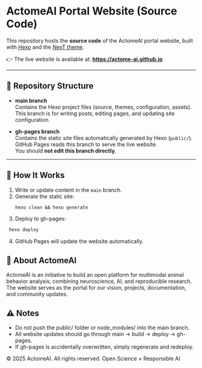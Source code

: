 # ActomeAI Portal Website (Source Code)

This repository hosts the **source code** of the ActomeAI portal website, built with [Hexo](https://hexo.io/) and the [NexT theme](https://theme-next.js.org/).

👉 The live website is available at: **https://actome-ai.github.io**

---

## 📂 Repository Structure

- **main branch**  
  Contains the Hexo project files (source, themes, configuration, assets).  
  This branch is for writing posts, editing pages, and updating site configuration.  

- **gh-pages branch**  
  Contains the static site files automatically generated by Hexo (`public/`).  
  GitHub Pages reads this branch to serve the live website.  
  You should **not edit this branch directly**.  

---

## 🚀 How It Works

1. Write or update content in the `main` branch.
2. Generate the static site:  
   ```bash
   hexo clean && hexo generate
   ```
3. Deploy to gh-pages:
  ```bash
   hexo deploy
  ```
4. GitHub Pages will update the website automatically.

## 📖 About ActomeAI

ActomeAI is an initiative to build an open platform for multimodal animal behavior analysis, combining neuroscience, AI, and reproducible research.    
The website serves as the portal for our vision, projects, documentation, and community updates.

## ⚠️ Notes

- Do not push the public/ folder or node_modules/ into the main branch.
- All website updates should go through main → build → deploy → gh-pages.
- If gh-pages is accidentally overwritten, simply regenerate and redeploy.

© 2025 ActomeAI. All rights reserved.
Open Science × Responsible AI
